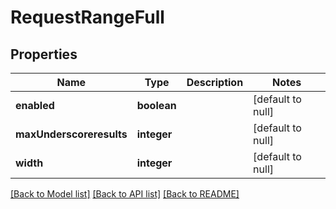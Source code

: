 # RequestRangeFull

## Properties
Name | Type | Description | Notes
------------ | ------------- | ------------- | -------------
**enabled** | **boolean** |  | [default to null]
**maxUnderscoreresults** | **integer** |  | [default to null]
**width** | **integer** |  | [default to null]

[[Back to Model list]](../README.md#documentation-for-models) [[Back to API list]](../README.md#documentation-for-api-endpoints) [[Back to README]](../README.md)


